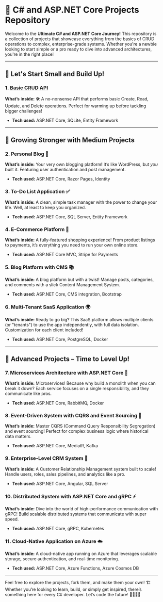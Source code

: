 # 🚀 C# and ASP.NET Core Projects Repository

Welcome to the **Ultimate C# and ASP.NET Core Journey!** This repository is a collection of projects that showcase everything from the basics of CRUD operations to complex, enterprise-grade systems. Whether you're a newbie looking to start simple or a pro ready to dive into advanced architectures, you're in the right place!

---

## 🎉 Let's Start Small and Build Up!

### 1. [Basic CRUD API](https://github.com/yuvrajpal/asp.net-core-rest-apis)

**What’s inside:** 🛠️ A no-nonsense API that performs basic Create, Read, Update, and Delete operations. Perfect for warming up before tackling bigger challenges!

- **Tech used:** ASP.NET Core, SQLite, Entity Framework

---

## 🌱 Growing Stronger with Medium Projects

### 2. Personal Blog 📝

**What’s inside:** Your very own blogging platform! It’s like WordPress, but _you_ built it. Featuring user authentication and post management.

- **Tech used:** ASP.NET Core, Razor Pages, Identity

### 3. To-Do List Application ✅

**What’s inside:** A clean, simple task manager with the power to change your life. Well, at least to keep you organized.

- **Tech used:** ASP.NET Core, SQL Server, Entity Framework

### 4. E-Commerce Platform 🛒

**What’s inside:** A fully-featured shopping experience! From product listings to payments, it’s everything you need to run your own online store.

- **Tech used:** ASP.NET Core MVC, Stripe for Payments

### 5. Blog Platform with CMS 📚

**What’s inside:** A blog platform but with a twist! Manage posts, categories, and comments with a slick Content Management System.

- **Tech used:** ASP.NET Core, CMS integration, Bootstrap

### 6. Multi-Tenant SaaS Application 🌍

**What’s inside:** Ready to go big? This SaaS platform allows multiple clients (or "tenants") to use the app independently, with full data isolation. Customization for each client included!

- **Tech used:** ASP.NET Core, PostgreSQL, Docker

---

## 🚀 Advanced Projects – Time to Level Up!

### 7. Microservices Architecture with ASP.NET Core 🔗

**What’s inside:** Microservices! Because why build a monolith when you can break it down? Each service focuses on a single responsibility, and they communicate like pros.

- **Tech used:** ASP.NET Core, RabbitMQ, Docker

### 8. Event-Driven System with CQRS and Event Sourcing 🎯

**What’s inside:** Master CQRS (Command Query Responsibility Segregation) and event sourcing! Perfect for complex business logic where historical data matters.

- **Tech used:** ASP.NET Core, MediatR, Kafka

### 9. Enterprise-Level CRM System 🏢

**What’s inside:** A Customer Relationship Management system built to scale! Handle users, roles, sales pipelines, and analytics like a pro.

- **Tech used:** ASP.NET Core, Angular, SQL Server

### 10. Distributed System with ASP.NET Core and gRPC ⚡

**What’s inside:** Dive into the world of high-performance communication with gRPC! Build scalable distributed systems that communicate with super speed.

- **Tech used:** ASP.NET Core, gRPC, Kubernetes

### 11. Cloud-Native Application on Azure ☁️

**What’s inside:** A cloud-native app running on Azure that leverages scalable storage, secure authentication, and real-time monitoring.

- **Tech used:** ASP.NET Core, Azure Functions, Azure Cosmos DB

---

Feel free to explore the projects, fork them, and make them your own! 🏗️ Whether you’re looking to learn, build, or simply get inspired, there’s something here for every C# developer. Let’s code the future! 👩‍💻👨‍💻
